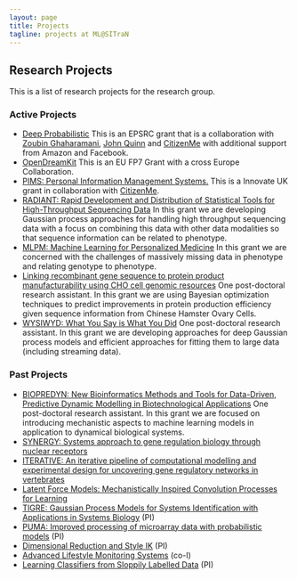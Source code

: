 ```yaml
---
layout: page
title: Projects
tagline: projects at ML@SITraN
---
```


Research Projects
-----------------

This is a list of research projects for the research group.

### Active Projects

- [Deep Probabilistic](./deep/) This is an EPSRC grant that is a collaboration with [Zoubin Ghaharamani](http://mlg.eng.cam.ac.uk/zoubin/), [John Quinn](http://air.ug/~jquinn/) and [CitizenMe](http://www.citizenme.com) with additional support from Amazon and Facebook. 
- [OpenDreamKit](./opendreamkit/) This is an EU FP7 Grant with a cross Europe Collaboration.
- [PIMS: Personal Information Management Systems.](./pims/) This is a
    Innovate UK grant in collaboration with
    [CitizenMe](http://www.citizenme.com).
- [RADIANT: Rapid Development and Distribution of Statistical Tools
    for High-Throughput Sequencing Data](./radiant/) In this grant we
    are developing Gaussian process approaches for handling high
    throughput sequencing data with a focus on combining this data with
    other data modalities so that sequence information can be related
    to phenotype.
- [MLPM: Machine Learning for Personalized Medicine](./mlpm/) In this
    grant we are concerned with the challenges of massively missing data
    in phenotype and relating genotype to phenotype.
- [Linking recombinant gene sequence to protein product
    manufacturability using CHO cell genomic resources](./recombinant/)
    One post-doctoral research assistant. In this grant we are using
    Bayesian optimization techniques to predict improvements in protein
    production efficiency given sequence information from Chinese
    Hamster Ovary Cells.
- [WYSIWYD: What You Say is What You Did](./wysiwyd/) One
    post-doctoral research assistant. In this grant we are developing
    approaches for deep Gaussian process models and efficient approaches
    for fitting them to large data (including streaming data).

### Past Projects

- [BIOPREDYN: New Bioinformatics Methods and Tools for Data-Driven,
    Predictive Dynamic Modelling in Biotechnological
    Applications](./biopredyn/) One post-doctoral research assistant. In
    this grant we are focused on introducing mechanistic aspects to
    machine learning models in application to dynamical
    biological systems.
- [SYNERGY: Systems approach to gene regulation biology through
    nuclear receptors](./synergy/)
- [ITERATIVE: An iterative pipeline of computational modelling and experimental design for uncovering gene regulatory networks in vertebrates](./iterative/)
- [Latent Force Models: Mechanistically Inspired Convolution Processes
    for Learning](./mechanistic/)
- [TIGRE: Gaussian Process Models for Systems Identification with
    Applications in Systems Biology](./tigre/) (PI)
- [PUMA: Improved processing of microarray data with probabilistic
    models](./pipeline/) (PI)
- [Dimensional Reduction and Style IK](./motion/) (PI)
- [Advanced Lifestyle Monitoring Systems](./alms/) (co-I)
- [Learning Classifiers from Sloppily Labelled Data](./sloppy/) (PI)

